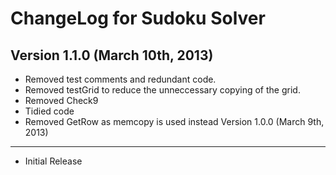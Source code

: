 ChangeLog for Sudoku Solver
===========================

Version 1.1.0 (March 10th, 2013)
--------------------------------

+ Removed test comments and redundant code.
+ Removed testGrid to reduce the unneccessary copying of the grid.
+ Removed Check9
+ Tidied code
+ Removed GetRow as memcopy is used instead
Version 1.0.0 (March 9th, 2013)
-------------------------------

+ Initial Release

